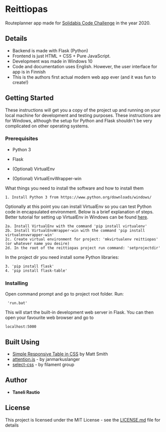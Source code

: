 # Reittiopas

Routeplanner app made for [Solidabis Code Challenge](https://koodihaaste.solidabis.com/) in the year 2020.

## Details

  * Backend is made with Flask (Python) 
  * Frontend is just HTML + CSS + Pure JavaScript. 
  * Development was made in Windows 10
  * Code and documentation uses English. However, the user interface for app is in Finnish
  * This is the authors first actual modern web app ever (and it was fun to create!)

## Getting Started

These instructions will get you a copy of the project up and running on your local machine for development and testing purposes. These instructions are for Windows, although the setup for Python and Flask shouldn't be very complicated on other operating systems.

### Prerequisites

  * Python 3 
  * Flask

  * (Optional) VirtualEnv
  * (Optional) VirtualEnvWrapper-win

What things you need to install the software and how to install them

```
1. Install Python 3 from https://www.python.org/downloads/windows/
```

Optionally at this point you can install VirtualEnv so you can test Python code in encapsulated environment. Below is a brief explanation of steps. Better tutorial for setting up VirtualEnv in Windows can be found [here](https://timmyreilly.azurewebsites.net/python-flask-windows-development-environment-setup/). 

```
2a. Install VirtualEnv with the command 'pip install virtualenv'
2b. Install VirtualEnvWrapper-win with the command 'pip install virtualenvwrapper-win'
2c. Create virtual environment for project: 'mkvirtualenv reittiopas' (or whatever name you desire)
2d. In the root of the reittiopas project run command: 'setprojectdir'
```

In the project dir you need install some Python libraries:

```
3. 'pip install flask'
4. 'pip install flask-table'
```

### Installing

Open command prompt and go to project root folder. Run:

```
 'run.bat'
```
This will start the built-in development web server in Flask. You can then open your favourite web browser and go to 

```
localhost:5000
```

## Built Using

* [Simple Responsive Table in CSS](https://codepen.io/AllThingsSmitty/pen/MyqmdM) by Matt Smith
* [attention.js](https://www.cssscript.com/alert-confirm-prompt-popup-attention/) - by janmarkuslanger
* [select-css](https://github.com/filamentgroup/select-css) - by filament group

## Author

* **Taneli Rautio**

## License

This project is licensed under the MIT License - see the [LICENSE.md](LICENSE.md) file for details
